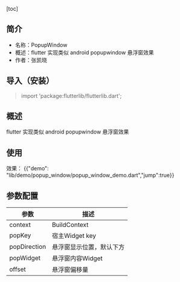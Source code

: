 
[toc]

## 简介
* 名称：PopupWindow
* 概述：flutter 实现类似 android popupwindow 悬浮窗效果
* 作者：张凯晓

## 导入（安装）
> import 'package:flutterlib/flutterlib.dart';

## 概述
flutter 实现类似 android popupwindow 悬浮窗效果

## 使用

效果：
{{"demo": "lib/demo/popup_window/popup_window_demo.dart","jump":true}}


## 参数配置

| 参数 | 描述 |
| --- | --- |
| context | BuildContext |
| popKey | 宿主Widget key |
| popDirection  | 悬浮窗显示位置，默认下方 |
| popWidget | 悬浮窗内容Widget |
| offset  | 悬浮窗偏移量 |